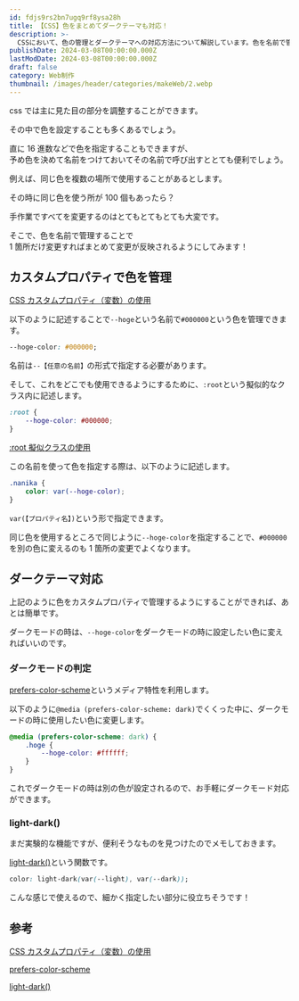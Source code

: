 ```yaml
---
id: fdjs9rs2bn7ugq9rf8ysa28h
title: 【CSS】色をまとめてダークテーマも対応！
description: >-
  CSSにおいて、色の管理とダークテーマへの対応方法について解説しています。色を名前で管理することで、手間を省きながら見た目を統一させることができます。また、ダークモード対応についてもメモしています！
publishDate: 2024-03-08T00:00:00.000Z
lastModDate: 2024-03-08T00:00:00.000Z
draft: false
category: Web制作
thumbnail: /images/header/categories/makeWeb/2.webp
---
```


css では主に見た目の部分を調整することができます。

その中で色を設定することも多くあるでしょう。

直に 16 進数などで色を指定することもできますが、  
予め色を決めて名前をつけておいてその名前で呼び出すととても便利でしょう。

例えば、同じ色を複数の場所で使用することがあるとします。

その時に同じ色を使う所が 100 個もあったら？

手作業ですべてを変更するのはとてもとてもとても大変です。

そこで、色を名前で管理することで  
1 箇所だけ変更すればまとめて変更が反映されるようにしてみます！

## カスタムプロパティで色を管理

[CSS カスタムプロパティ（変数）の使用](https://developer.mozilla.org/ja/docs/Web/CSS/Using_CSS_custom_properties)

以下のように記述することで`--hoge`という名前で`#000000`という色を管理できます。

```css
--hoge-color: #000000;
```

名前は`--【任意の名前】`の形式で指定する必要があります。

そして、これをどこでも使用できるようにするために、`:root`という擬似的なクラス内に記述します。

```css
:root {
    --hoge-color: #000000;
}
```

[:root 擬似クラスの使用](https://developer.mozilla.org/ja/docs/Web/CSS/Using_CSS_custom_properties#root_%E6%93%AC%E4%BC%BC%E3%82%AF%E3%83%A9%E3%82%B9%E3%81%AE%E4%BD%BF%E7%94%A8)

この名前を使って色を指定する際は、以下のように記述します。

```css
.nanika {
    color: var(--hoge-color);
}
```

`var(【プロパティ名】)`という形で指定できます。

同じ色を使用するところで同じように`--hoge-color`を指定することで、`#000000`を別の色に変えるのも 1 箇所の変更でよくなります。

## ダークテーマ対応

上記のように色をカスタムプロパティで管理するようにすることができれば、あとは簡単です。

ダークモードの時は、`--hoge-color`をダークモードの時に設定したい色に変えればいいのです。

### ダークモードの判定

[prefers-color-scheme](https://developer.mozilla.org/ja/docs/Web/CSS/@media/prefers-color-scheme)というメディア特性を利用します。

以下のように`@media (prefers-color-scheme: dark)`でくくった中に、ダークモードの時に使用したい色に変更します。

```css
@media (prefers-color-scheme: dark) {
    .hoge {
        --hoge-color: #ffffff;
    }
}
```

これでダークモードの時は別の色が設定されるので、お手軽にダークモード対応ができます。

### light-dark()

まだ実験的な機能ですが、便利そうなものを見つけたのでメモしておきます。

[light-dark()](https://developer.mozilla.org/ja/docs/Web/CSS/color_value/light-dark)という関数です。

```css
color: light-dark(var(--light), var(--dark));
```

こんな感じで使えるので、細かく指定したい部分に役立ちそうです！

## 参考

[CSS カスタムプロパティ（変数）の使用](https://developer.mozilla.org/ja/docs/Web/CSS/Using_CSS_custom_properties)

[prefers-color-scheme](https://developer.mozilla.org/ja/docs/Web/CSS/@media/prefers-color-scheme)

[light-dark()](https://developer.mozilla.org/ja/docs/Web/CSS/color_value/light-dark)
